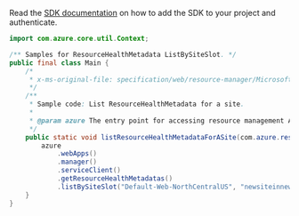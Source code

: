 Read the [SDK documentation](https://github.com/Azure/azure-sdk-for-java/blob/azure-resourcemanager_2.15.0/sdk/resourcemanager/azure-resourcemanager/README.md) on how to add the SDK to your project and authenticate.

```java
import com.azure.core.util.Context;

/** Samples for ResourceHealthMetadata ListBySiteSlot. */
public final class Main {
    /*
     * x-ms-original-file: specification/web/resource-manager/Microsoft.Web/stable/2021-03-01/examples/ListResourceHealthMetadataBySite.json
     */
    /**
     * Sample code: List ResourceHealthMetadata for a site.
     *
     * @param azure The entry point for accessing resource management APIs in Azure.
     */
    public static void listResourceHealthMetadataForASite(com.azure.resourcemanager.AzureResourceManager azure) {
        azure
            .webApps()
            .manager()
            .serviceClient()
            .getResourceHealthMetadatas()
            .listBySiteSlot("Default-Web-NorthCentralUS", "newsiteinnewASE-NCUS", "Production", Context.NONE);
    }
}
```
